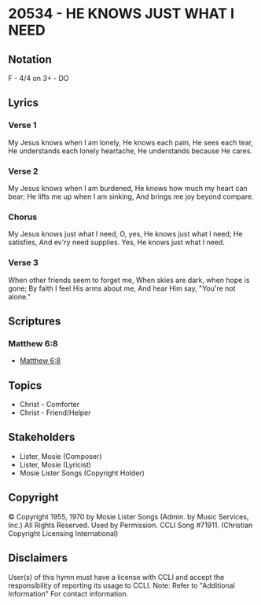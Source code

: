 # 20534 - HE KNOWS JUST WHAT I NEED

## Notation

F - 4/4 on 3+ - DO

## Lyrics

### Verse 1

My Jesus knows when I am lonely, He knows each pain, He sees each tear, He understands each lonely heartache, He understands because He cares.

### Verse 2

My Jesus knows when I am burdened, He knows how much my heart can bear; He lifts me up when I am sinking, And brings me joy beyond compare.

### Chorus

My Jesus knows just what I need, O, yes, He knows just what I need; He satisfies, And ev'ry need supplies. Yes, He knows just what I need.

### Verse 3

When other friends seem to forget me, When skies are dark, when hope is gone;  By faith I feel His arms about me, And hear Him say, "You're not alone."


## Scriptures

### Matthew 6:8

- [Matthew 6:8](https://www.biblegateway.com/passage/?search=Matthew%206%3A8)


## Topics

- Christ - Comforter
- Christ - Friend/Helper

## Stakeholders

- Lister, Mosie (Composer)
- Lister, Mosie (Lyricist)
- Mosie Lister Songs (Copyright Holder)

## Copyright

© Copyright 1955, 1970 by Mosie Lister Songs (Admin. by Music Services, Inc.) All Rights Reserved. Used by Permission. CCLI Song #71911.
(Christian Copyright Licensing International)

## Disclaimers

User(s) of this hymn must have a license with CCLI and accept the responsibility of reporting its usage to CCLI.
Note: Refer to "Additional Information" For contact information.


